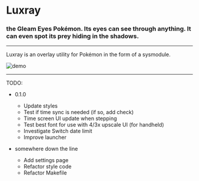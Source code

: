 # Luxray
### the Gleam Eyes Pokémon. Its eyes can see through anything. It can even spot its prey hiding in the shadows.
---

Luxray is an overlay utility for Pokémon in the form of a sysmodule.

![demo](https://cdn.discordapp.com/attachments/320121819958870016/661253631491833886/TV_CAM_device_20191230_090521.654.png)

---

TODO:

- 0.1.0
  - Update styles
  - Test if time sync is needed (if so, add check)
  - Time screen UI update when stepping
  - Test best font for use with 4/3x upscale UI (for handheld)
  - Investigate Switch date limit
  - Improve launcher

- somewhere down the line
  - Add settings page
  - Refactor style code
  - Refactor Makefile
